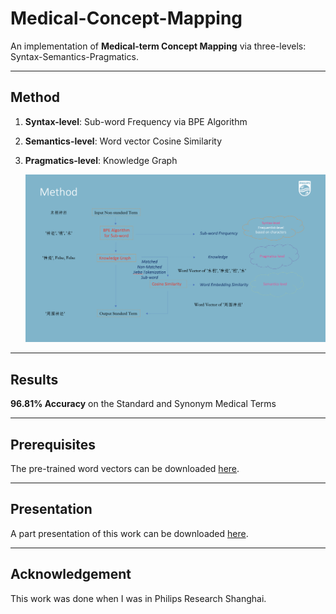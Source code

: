 # Medical-Concept-Mapping

An implementation of **Medical-term Concept Mapping** via three-levels: Syntax-Semantics-Pragmatics.

------

## Method

1. **Syntax-level**: Sub-word Frequency via BPE Algorithm 

2. **Semantics-level**: Word vector Cosine Similarity

3. **Pragmatics-level**: Knowledge Graph

    <p align="center">
      <img src='Method.png'>
    </p>

------

## Results

**96.81% Accuracy** on the Standard and Synonym Medical Terms

------

## Prerequisites

The pre-trained word vectors can be downloaded [here](https://drive.google.com/file/d/1b_D5OQHm1XFlHKcMaWUJ8ABiQNPM0meS/view?usp=sharing).

------

## Presentation

A part presentation of this work can be downloaded [here](https://github.com/SuperBruceJia/paper-reading/raw/master/NLP-field/Sub-words/Concept-Matching-Task.pptx).

------

## Acknowledgement

This work was done when I was in Philips Research Shanghai.
